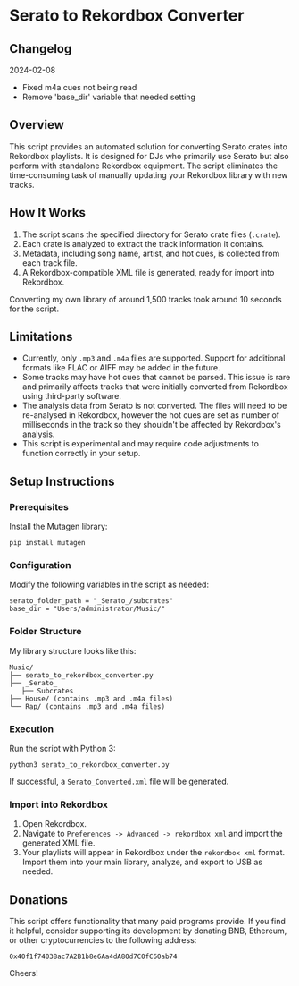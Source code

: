 # Serato to Rekordbox Converter

## Changelog
2024-02-08
- Fixed m4a cues not being read
- Remove 'base_dir' variable that needed setting

## Overview

This script provides an automated solution for converting Serato crates into Rekordbox playlists. It is designed for DJs who primarily use Serato but also perform with standalone Rekordbox equipment. The script eliminates the time-consuming task of manually updating your Rekordbox library with new tracks.

## How It Works

1. The script scans the specified directory for Serato crate files (`.crate`).
2. Each crate is analyzed to extract the track information it contains.
3. Metadata, including song name, artist, and hot cues, is collected from each track file.
4. A Rekordbox-compatible XML file is generated, ready for import into Rekordbox.

Converting my own library of around 1,500 tracks took around 10 seconds for the script.

## Limitations

- Currently, only `.mp3` and `.m4a` files are supported. Support for additional formats like FLAC or AIFF may be added in the future.
- Some tracks may have hot cues that cannot be parsed. This issue is rare and primarily affects tracks that were initially converted from Rekordbox using third-party software.
- The analysis data from Serato is not converted. The files will need to be re-analysed in Rekordbox, however the hot cues are set as number of milliseconds in the track so they shouldn't be affected by Rekordbox's analysis.
- This script is experimental and may require code adjustments to function correctly in your setup.

## Setup Instructions

### Prerequisites

Install the Mutagen library:

```pip install mutagen```

### Configuration

Modify the following variables in the script as needed:

```
serato_folder_path = "_Serato_/subcrates"
base_dir = "Users/administrator/Music/"
```

### Folder Structure

My library structure looks like this:

```
Music/
├── serato_to_rekordbox_converter.py
├── _Serato_
   ├── Subcrates
├── House/ (contains .mp3 and .m4a files)
└── Rap/ (contains .mp3 and .m4a files)
```

### Execution

Run the script with Python 3:

```python3 serato_to_rekordbox_converter.py```

If successful, a `Serato_Converted.xml` file will be generated.

### Import into Rekordbox

1. Open Rekordbox.
2. Navigate to `Preferences -> Advanced -> rekordbox xml` and import the generated XML file.
3. Your playlists will appear in Rekordbox under the `rekordbox xml` format. Import them into your main library, analyze, and export to USB as needed.

## Donations

This script offers functionality that many paid programs provide. If you find it helpful, consider supporting its development by donating BNB, Ethereum, or other cryptocurrencies to the following address:

```0x40f1f74038ac7A2B1b8e6Aa4dA80d7C0fC60ab74```

Cheers!



